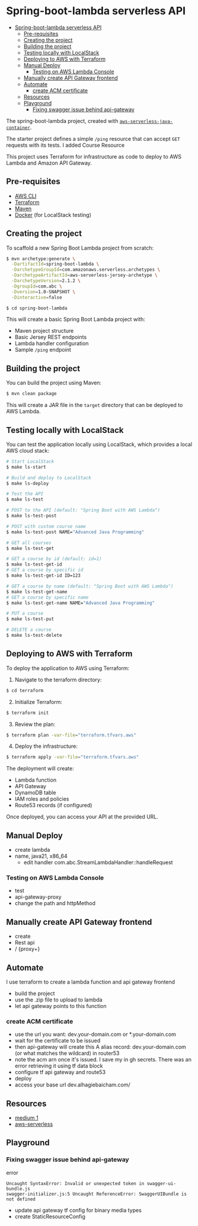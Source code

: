 # Spring-boot-lambda serverless API

- [Spring-boot-lambda serverless API](#spring-boot-lambda-serverless-api)
  - [Pre-requisites](#pre-requisites)
  - [Creating the project](#creating-the-project)
  - [Building the project](#building-the-project)
  - [Testing locally with LocalStack](#testing-locally-with-localstack)
  - [Deploying to AWS with Terraform](#deploying-to-aws-with-terraform)
  - [Manual Deploy](#manual-deploy)
    - [Testing on AWS Lambda Console](#testing-on-aws-lambda-console)
  - [Manually create API Gateway frontend](#manually-create-api-gateway-frontend)
  - [Automate](#automate)
    - [create ACM certificate](#create-acm-certificate)
  - [Resources](#resources)
  - [Playground](#playground)
    - [Fixing swagger issue behind api-gateway](#fixing-swagger-issue-behind-api-gateway)


The spring-boot-lambda project, created with [`aws-serverless-java-container`](https://github.com/aws/serverless-java-container).

The starter project defines a simple `/ping` resource that can accept `GET` requests with its tests.
I added Course Resource

This project uses Terraform for infrastructure as code to deploy to AWS Lambda and Amazon API Gateway.

## Pre-requisites
* [AWS CLI](https://aws.amazon.com/cli/)
* [Terraform](https://www.terraform.io/)
* [Maven](https://maven.apache.org/)
* [Docker](https://www.docker.com/) (for LocalStack testing)

## Creating the project

To scaffold a new Spring Boot Lambda project from scratch:

```bash
$ mvn archetype:generate \
  -DartifactId=spring-boot-lambda \
  -DarchetypeGroupId=com.amazonaws.serverless.archetypes \
  -DarchetypeArtifactId=aws-serverless-jersey-archetype \
  -DarchetypeVersion=2.1.2 \
  -DgroupId=com.abc \
  -Dversion=1.0-SNAPSHOT \
  -Dinteractive=false

$ cd spring-boot-lambda
```

This will create a basic Spring Boot Lambda project with:
- Maven project structure
- Basic Jersey REST endpoints
- Lambda handler configuration
- Sample `/ping` endpoint

## Building the project
You can build the project using Maven:

```bash
$ mvn clean package
```

This will create a JAR file in the `target` directory that can be deployed to AWS Lambda.

## Testing locally with LocalStack

You can test the application locally using LocalStack, which provides a local AWS cloud stack:

```bash
# Start LocalStack
$ make ls-start

# Build and deploy to LocalStack
$ make ls-deploy

# Test the API
$ make ls-test

# POST to the API (default: "Spring Boot with AWS Lambda")
$ make ls-test-post

# POST with custom course name
$ make ls-test-post NAME="Advanced Java Programming"

# GET all courses
$ make ls-test-get

# GET a course by id (default: id=1)
$ make ls-test-get-id
# GET a course by specific id
$ make ls-test-get-id ID=123

# GET a course by name (default: "Spring Boot with AWS Lambda")
$ make ls-test-get-name
# GET a course by specific name
$ make ls-test-get-name NAME="Advanced Java Programming"

# PUT a course
$ make ls-test-put

# DELETE a course
$ make ls-test-delete
```

## Deploying to AWS with Terraform

To deploy the application to AWS using Terraform:

1. Navigate to the terraform directory:
```bash
$ cd terraform
```

2. Initialize Terraform:
```bash
$ terraform init
```

3. Review the plan:
```bash
$ terraform plan -var-file="terraform.tfvars.aws"
```

4. Deploy the infrastructure:
```bash
$ terraform apply -var-file="terraform.tfvars.aws"
```

The deployment will create:
- Lambda function
- API Gateway
- DynamoDB table
- IAM roles and policies
- Route53 records (if configured)

Once deployed, you can access your API at the provided URL.

## Manual Deploy

- create lambda
- name, java21, x86_64
  - edit handler com.abc.StreamLambdaHandler::handleRequest

### Testing on AWS Lambda Console

- test
- api-gateway-proxy
- change the path and httpMethod

## Manually create API Gateway frontend

- create
- Rest api
- / {proxy+}

## Automate

I use terraform to create a lambda function and api gateway frontend

- build the project
- use the .zip file to upload to lambda
- let api gateway points to this function

### create ACM certificate

- use the url you want: dev.your-domain.com or *.your-domain.com
- wait for the certificate to be issued
- then api-gateway will create this A alias record: dev.your-domain.com (or what matches the wildcard) in router53
- note the acm arn once it's issued. I save my in gh secrets. There was an error retrieving it using tf data block
- configure tf api gateway and route53
- deploy
- access your base url dev.alhagiebaicham.com/

## Resources

- [medium 1](https://medium.com/@javatechie/deploying-spring-boot-applications-to-aws-lambda-with-api-gateway-ae5c810008e5)
- [aws-serverless](https://github.com/aws/serverless-java-container)

## Playground

### Fixing swagger issue behind api-gateway

error

```text
Uncaught SyntaxError: Invalid or unexpected token in swagger-ui-bundle.js
swagger-initializer.js:5 Uncaught ReferenceError: SwaggerUIBundle is not defined
```

- update api gateway tf config for binary media types
- create StaticResourceConfig
